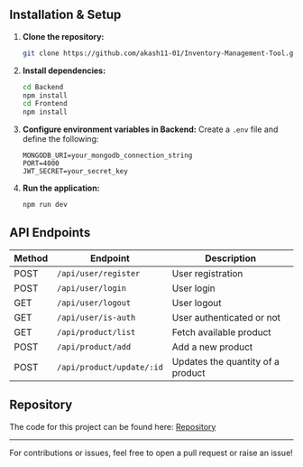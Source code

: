 ## Installation & Setup
1. **Clone the repository:**
   ```bash
   git clone https://github.com/akash11-01/Inventory-Management-Tool.git
   ```
2. **Install dependencies:**
   ```bash
   cd Backend
   npm install
   cd Frontend
   npm install
   ```
3. **Configure environment variables in Backend:**
   Create a `.env` file and define the following:
   ```env
   MONGODB_URI=your_mongodb_connection_string
   PORT=4000
   JWT_SECRET=your_secret_key
   ```
4. **Run the application:**
   ```bash
   npm run dev
   ```

## API Endpoints
| Method | Endpoint            | Description                         |
|--------|---------------------|-------------------------------------|
| POST   | `/api/user/register` | User registration                  |
| POST   | `/api/user/login`    | User login                         |
| GET   | `/api/user/logout`    | User logout                         |
| GET   | `/api/user/is-auth`    | User authenticated or not                         |
| GET    | `/api/product/list`      | Fetch available product          |
| POST   | `/api/product/add`        | Add a new product                     |
| POST   | `/api/product/update/:id`        | Updates the quantity of a product                     |

## Repository
The code for this project can be found here:
[Repository](https://github.com/akash11-01/Inventory-Management-Tool)

---

For contributions or issues, feel free to open a pull request or raise an issue!
